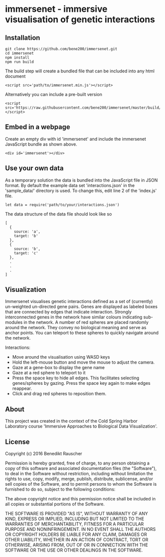 # immersenet - immersive visualisation of genetic interactions

## Installation

```
git clone https://github.com/bene200/immersenet.git
cd immersenet
npm install
npm run build
```

The build step will create a bundled file that can be included into any html document

```{html}
<script src='path/to/immersenet.min.js'></script>
```

Alternatively you can include a pre-built version

```{html}
<script src='https://raw.githubusercontent.com/bene200/immersenet/master/build/immersenet.min.js'></script>
```


## Embed in a webpage

Create an empty div with id 'immersenet' and include the immersenet JavaScript bundle as shown above.

```{html}
<div id='immersenet'></div>
```

## Use your own data

As a temporary solution the data is bundled into the JavaScript file in JSON format. By default the example data set 'interactions.json' in the 'sample_data/' directory is used. To change this, edit line 2 of the 'index.js' file.

```{javascript}
let data = require('path/to/your/interactions.json')
```

The data structure of the data file should look like so

```{javascript}
[
  {
    source: 'a',
    target: 'b'
  },
  {
    source: 'b',
    target: 'c'
  },
  .
  .
  .
]
```

## Visualization

Immersenet visualises genetic interactions defined as a set of (currently) un-weighted un-directed gene pairs. Genes are displayed as labeled boxes that are connected by edges that indicate interaction. Strongly interconnected genes in the network have similar colours indicating sub-modules in the network. A number of red spheres are placed randomly around the network. They convey no biological meaning and serve as anchor points. You can teleport to these spheres to quickly navigate around the network.

Interactions:
* Move around the visualisation using WASD keys
* Hold the left-mouse button and move the mouse to adjust the camera.
* Gaze at a gene-box to display the gene name
* Gaze at a red sphere to teleport to it
* Press the space key to hide all edges. This facilitates selecting genes/spheres by gazing. Press the space key again to make edges reappear.
* Click and drag red spheres to reposition them.

## About

This project was created in the context of the Cold Spring Harbor Laboratory course 'Immersive Approaches to Biological Data Visualization'.

## License

Copyright (c) 2016 Benedikt Rauscher

Permission is hereby granted, free of charge, to any person obtaining a copy of this software and associated documentation files (the "Software"), to deal in the Software without restriction, including without limitation the rights to use, copy, modify, merge, publish, distribute, sublicense, and/or sell copies of the Software, and to permit persons to whom the Software is furnished to do so, subject to the following conditions:

The above copyright notice and this permission notice shall be included in all copies or substantial portions of the Software.

THE SOFTWARE IS PROVIDED "AS IS", WITHOUT WARRANTY OF ANY KIND, EXPRESS OR IMPLIED, INCLUDING BUT NOT LIMITED TO THE WARRANTIES OF MERCHANTABILITY, FITNESS FOR A PARTICULAR PURPOSE AND NONINFRINGEMENT. IN NO EVENT SHALL THE AUTHORS OR COPYRIGHT HOLDERS BE LIABLE FOR ANY CLAIM, DAMAGES OR OTHER LIABILITY, WHETHER IN AN ACTION OF CONTRACT, TORT OR OTHERWISE, ARISING FROM, OUT OF OR IN CONNECTION WITH THE SOFTWARE OR THE USE OR OTHER DEALINGS IN THE SOFTWARE.
